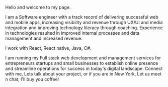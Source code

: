 Hello and welcome to my page.

I am a Software engineer with a track record of delivering successful web and mobile apps, increasing visibility and revenue through UX/UI and media integration and improving technology literacy through coaching. Experience in technologies resulted in improved internal processes and data management and increased revenue. 

I work with React, React native, Java, C#.

I am running my Full stack web development and management services for entrepreneurs  startups and small businesses to establish online presence and streamline operations for success in today's digital landscape. 
Connect with me, Lets talk about your project, or if you are in New York, Let us meet n chat, I'll buy you coffee!

<!---
ramziosta/ramziosta is a ✨ special ✨ repository because its `README.md` (this file) appears on your GitHub profile.
You can click the Preview link to take a look at your changes.
--->
